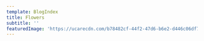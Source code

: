 ```yaml
---
template: BlogIndex
title: Flowers
subtitle: ''
featuredImage: 'https://ucarecdn.com/b78482cf-44f2-47d6-b6e2-d446c06df70c/'
---
```

